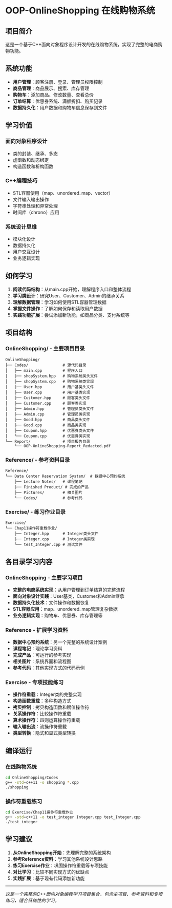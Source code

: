 # OOP-OnlineShopping 在线购物系统

## 项目简介

这是一个基于C++面向对象程序设计开发的在线购物系统，实现了完整的电商购物功能。

## 系统功能

- **用户管理**：顾客注册、登录、管理员权限控制
- **商品管理**：商品展示、搜索、库存管理
- **购物车**：添加商品、修改数量、查看总价
- **订单结算**：优惠券系统、满额折扣、购买记录
- **数据持久化**：用户数据和购物车信息保存到文件

## 学习价值

### 面向对象程序设计
- 类的封装、继承、多态
- 虚函数和动态绑定
- 构造函数和析构函数

### C++编程技巧
- STL容器使用（map、unordered_map、vector）
- 文件输入输出操作
- 字符串处理和异常处理
- 时间库（chrono）应用

### 系统设计思维
- 模块化设计
- 数据持久化
- 用户交互设计
- 业务逻辑实现

## 如何学习

1. **阅读代码结构**：从main.cpp开始，理解程序入口和整体流程
2. **学习类设计**：研究User、Customer、Admin的继承关系
3. **理解数据管理**：学习如何使用STL容器管理数据
4. **掌握文件操作**：了解如何保存和读取用户数据
5. **实践功能扩展**：尝试添加新功能，如商品分类、支付系统等

## 项目结构

### OnlineShopping/ - 主要项目目录
```
OnlineShopping/
├── Codes/               # 源代码目录
│   ├── main.cpp         # 程序入口
│   ├── shopSystem.hpp   # 购物系统类头文件
│   ├── shopSystem.cpp   # 购物系统类实现
│   ├── User.hpp         # 用户基类头文件
│   ├── User.cpp         # 用户基类实现
│   ├── Customer.hpp     # 顾客类头文件
│   ├── Customer.cpp     # 顾客类实现
│   ├── Admin.hpp        # 管理员类头文件
│   ├── Admin.cpp        # 管理员类实现
│   ├── Good.hpp         # 商品类头文件
│   ├── Good.cpp         # 商品类实现
│   ├── Coupon.hpp       # 优惠券类头文件
│   └── Coupon.cpp       # 优惠券类实现
└── Report/              # 项目报告目录
    └── OOP-OnlineShopping-Report_Redacted.pdf
```

### Reference/ - 参考资料目录
```
Reference/
└── Data Center Reservation System/  # 数据中心预约系统
    ├── Lecture Notes/   # 课程笔记
    ├── Finished Product/ # 完成的产品
    ├── Pictures/        # 相关图片
    └── Codes/           # 参考代码
```

### Exercise/ - 练习作业目录
```
Exercise/
└── Chap11操作符重载作业/
    ├── Integer.hpp      # Integer类头文件
    ├── Integer.cpp      # Integer类实现
    └── test_Integer.cpp # 测试文件
```

## 各目录学习内容

### OnlineShopping - 主要学习项目
- **完整的电商系统实现**：从用户管理到订单结算的完整流程
- **面向对象设计实践**：User基类，Customer和Admin继承
- **数据持久化技术**：文件操作和数据恢复
- **STL容器应用**：map、unordered_map管理复杂数据
- **业务逻辑实现**：购物车、优惠券、库存管理等

### Reference - 扩展学习资料
- **数据中心预约系统**：另一个完整的系统设计案例
- **课程笔记**：理论学习资料
- **完成产品**：可运行的参考实现
- **相关图片**：系统界面和流程图
- **参考代码**：其他实现方式的代码示例

### Exercise - 专项技能练习
- **操作符重载**：Integer类的完整实现
- **构造函数重载**：多种构造方式
- **拷贝控制**：拷贝构造函数和赋值操作符
- **关系操作符**：比较操作符重载
- **算术操作符**：四则运算操作符重载
- **输入输出流**：流操作符重载
- **类型转换**：隐式和显式类型转换

## 编译运行

### 在线购物系统
```bash
cd OnlineShopping/Codes
g++ -std=c++11 -o shopping *.cpp
./shopping
```

### 操作符重载练习
```bash
cd Exercise/Chap11操作符重载作业
g++ -std=c++11 -o test_integer Integer.cpp test_Integer.cpp
./test_integer
```

## 学习建议

1. **从OnlineShopping开始**：先理解完整的系统架构
2. **参考Reference资料**：学习其他系统设计思路
3. **练习Exercise作业**：巩固操作符重载等专项技能
4. **对比学习**：比较不同实现方式的优缺点
5. **实践扩展**：基于现有代码添加新功能

---

*这是一个完整的C++面向对象编程学习项目集合，包含主项目、参考资料和专项练习，适合系统性的学习。*
